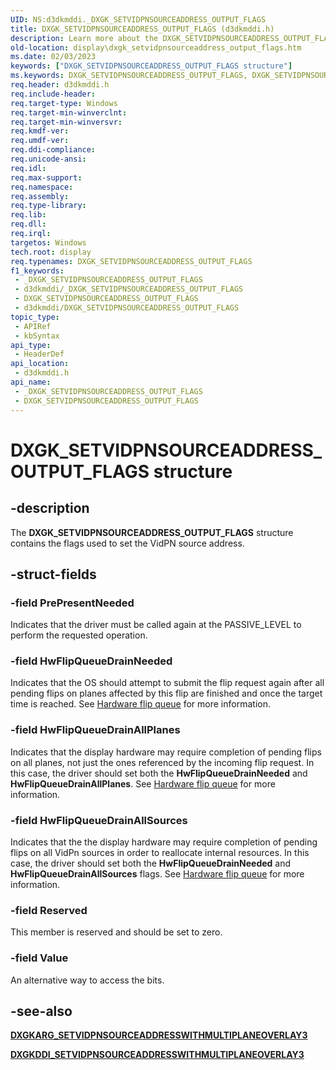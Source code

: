 ```yaml
---
UID: NS:d3dkmddi._DXGK_SETVIDPNSOURCEADDRESS_OUTPUT_FLAGS
title: DXGK_SETVIDPNSOURCEADDRESS_OUTPUT_FLAGS (d3dkmddi.h)
description: Learn more about the DXGK_SETVIDPNSOURCEADDRESS_OUTPUT_FLAGS structure.
old-location: display\dxgk_setvidpnsourceaddress_output_flags.htm
ms.date: 02/03/2023
keywords: ["DXGK_SETVIDPNSOURCEADDRESS_OUTPUT_FLAGS structure"]
ms.keywords: DXGK_SETVIDPNSOURCEADDRESS_OUTPUT_FLAGS, DXGK_SETVIDPNSOURCEADDRESS_OUTPUT_FLAGS structure [Display Devices], _DXGK_SETVIDPNSOURCEADDRESS_OUTPUT_FLAGS, d3dkmddi/DXGK_SETVIDPNSOURCEADDRESS_OUTPUT_FLAGS, display.dxgk_setvidpnsourceaddress_output_flags
req.header: d3dkmddi.h
req.include-header: 
req.target-type: Windows
req.target-min-winverclnt: 
req.target-min-winversvr: 
req.kmdf-ver: 
req.umdf-ver: 
req.ddi-compliance: 
req.unicode-ansi: 
req.idl: 
req.max-support: 
req.namespace: 
req.assembly: 
req.type-library: 
req.lib: 
req.dll: 
req.irql: 
targetos: Windows
tech.root: display
req.typenames: DXGK_SETVIDPNSOURCEADDRESS_OUTPUT_FLAGS
f1_keywords:
 - _DXGK_SETVIDPNSOURCEADDRESS_OUTPUT_FLAGS
 - d3dkmddi/_DXGK_SETVIDPNSOURCEADDRESS_OUTPUT_FLAGS
 - DXGK_SETVIDPNSOURCEADDRESS_OUTPUT_FLAGS
 - d3dkmddi/DXGK_SETVIDPNSOURCEADDRESS_OUTPUT_FLAGS
topic_type:
 - APIRef
 - kbSyntax
api_type:
 - HeaderDef
api_location:
 - d3dkmddi.h
api_name:
 - _DXGK_SETVIDPNSOURCEADDRESS_OUTPUT_FLAGS
 - DXGK_SETVIDPNSOURCEADDRESS_OUTPUT_FLAGS
---
```


# DXGK_SETVIDPNSOURCEADDRESS_OUTPUT_FLAGS structure

## -description

The **DXGK_SETVIDPNSOURCEADDRESS_OUTPUT_FLAGS** structure contains the flags used to set the VidPN source address.

## -struct-fields

### -field PrePresentNeeded

Indicates that the driver must be called again at the PASSIVE_LEVEL to perform the requested operation.

### -field HwFlipQueueDrainNeeded

Indicates that the OS should attempt to submit the flip request again after all pending flips on planes affected by this flip are finished and once the target time is reached. See [Hardware flip queue](/windows-hardware/drivers/display/hardware-flip-queue) for more information.

### -field HwFlipQueueDrainAllPlanes

Indicates that the display hardware may require completion of pending flips on all planes, not just the ones referenced by the incoming flip request. In this case, the driver should set both the **HwFlipQueueDrainNeeded** and **HwFlipQueueDrainAllPlanes**. See [Hardware flip queue](/windows-hardware/drivers/display/hardware-flip-queue) for more information.

### -field HwFlipQueueDrainAllSources

Indicates that the the display hardware may require completion of pending flips on all VidPn sources in order to reallocate internal resources. In this case, the driver should set both the **HwFlipQueueDrainNeeded** and **HwFlipQueueDrainAllSources** flags. See [Hardware flip queue](/windows-hardware/drivers/display/hardware-flip-queue) for more information.

### -field Reserved

This member is reserved and should be set to zero.

### -field Value

An alternative way to access the bits.

## -see-also

[**DXGKARG_SETVIDPNSOURCEADDRESSWITHMULTIPLANEOVERLAY3**](ns-d3dkmddi-_dxgkarg_setvidpnsourceaddresswithmultiplaneoverlay3.md)

[**DXGKDDI_SETVIDPNSOURCEADDRESSWITHMULTIPLANEOVERLAY3**](nc-d3dkmddi-dxgkddi_setvidpnsourceaddresswithmultiplaneoverlay3.md)

